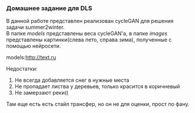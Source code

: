 ###  Домашнее задание для DLS

В данной работе представлен реализован cycleGAN для решения задачи summer2winter.  
В папке *models* представлены веса cycleGAN'a, в папке *images* представлены картинки(слева лето, справа зима), полученные с помощью нейросети.  

models:http://text.ru

Недостатки:
  1) Не всегда добавляется снег в нужные места
  2) Не пропадает листва у деревьев, только красится в коричневый
  3) Не замерзают реки((
  
  
Там еще есть есть стайл трансфер, но он не для оценки, прост по фану.
